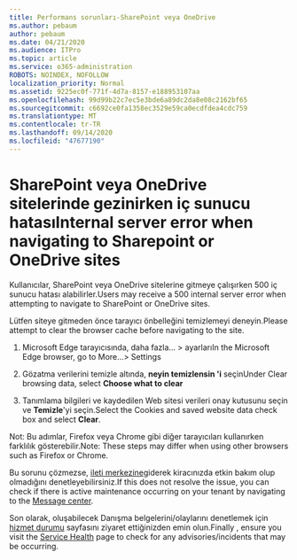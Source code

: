 ```yaml
---
title: Performans sorunları-SharePoint veya OneDrive
ms.author: pebaum
author: pebaum
ms.date: 04/21/2020
ms.audience: ITPro
ms.topic: article
ms.service: o365-administration
ROBOTS: NOINDEX, NOFOLLOW
localization_priority: Normal
ms.assetid: 9225ec0f-771f-4d7a-8157-e188953107aa
ms.openlocfilehash: 99d99b22c7ec5e3bde6a89dc2da8e08c2162bf65
ms.sourcegitcommit: c6692ce0fa1358ec3529e59ca0ecdfdea4cdc759
ms.translationtype: MT
ms.contentlocale: tr-TR
ms.lasthandoff: 09/14/2020
ms.locfileid: "47677190"
---
```

# <a name="internal-server-error-when-navigating-to-sharepoint-or-onedrive-sites"></a><span data-ttu-id="f679b-102">SharePoint veya OneDrive sitelerinde gezinirken iç sunucu hatası</span><span class="sxs-lookup"><span data-stu-id="f679b-102">Internal server error when navigating to Sharepoint or OneDrive sites</span></span>

<span data-ttu-id="f679b-103">Kullanıcılar, SharePoint veya OneDrive sitelerine gitmeye çalışırken 500 iç sunucu hatası alabilirler.</span><span class="sxs-lookup"><span data-stu-id="f679b-103">Users may receive a 500 internal server error when attempting to navigate to SharePoint or OneDrive sites.</span></span> 

<span data-ttu-id="f679b-104">Lütfen siteye gitmeden önce tarayıcı önbelleğini temizlemeyi deneyin.</span><span class="sxs-lookup"><span data-stu-id="f679b-104">Please attempt to clear the browser cache before navigating to the site.</span></span>


1. <span data-ttu-id="f679b-105">Microsoft Edge tarayıcısında, daha fazla... > ayarları</span><span class="sxs-lookup"><span data-stu-id="f679b-105">In the Microsoft Edge browser, go to More...> Settings</span></span>

2. <span data-ttu-id="f679b-106">Gözatma verilerini temizle altında, **neyin temizlensin 'i** seçin</span><span class="sxs-lookup"><span data-stu-id="f679b-106">Under Clear browsing data, select **Choose what to clear**</span></span>

3. <span data-ttu-id="f679b-107">Tanımlama bilgileri ve kaydedilen Web sitesi verileri onay kutusunu seçin ve **Temizle**'yi seçin.</span><span class="sxs-lookup"><span data-stu-id="f679b-107">Select the Cookies and saved website data check box and select **Clear**.</span></span>

<span data-ttu-id="f679b-108">Not: Bu adımlar, Firefox veya Chrome gibi diğer tarayıcıları kullanırken farklılık gösterebilir.</span><span class="sxs-lookup"><span data-stu-id="f679b-108">Note: These steps may differ when using other browsers such as Firefox or Chrome.</span></span>

<span data-ttu-id="f679b-109">Bu sorunu çözmezse, [ileti merkezine](https://portal.office.com/adminportal/home#/MessageCenter)giderek kiracınızda etkin bakım olup olmadığını denetleyebilirsiniz.</span><span class="sxs-lookup"><span data-stu-id="f679b-109">If this does not resolve the issue, you can check if there is active maintenance occurring on your tenant by navigating to the [Message center](https://portal.office.com/adminportal/home#/MessageCenter).</span></span>

<span data-ttu-id="f679b-110">Son olarak, oluşabilecek Danışma belgelerini/olaylarını denetlemek için [hizmet durumu](https://portal.office.com/adminportal/home#/servicehealth) sayfasını ziyaret ettiğinizden emin olun.</span><span class="sxs-lookup"><span data-stu-id="f679b-110">Finally , ensure you visit the [Service Health](https://portal.office.com/adminportal/home#/servicehealth) page to check for any advisories/incidents that may be occurring.</span></span>

